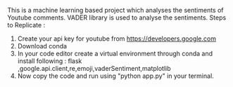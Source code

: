 This is a machine learning based project which analyses the sentiments of Youtube comments. VADER library is used to analyse the sentiments. 
Steps to Replicate :
1.  Create your api key for youtube from https://developers.google.com
2.  Download conda
3.  In your code editor create a virtual environment through conda and install following : flask ,google.api.client,re,emoji,vaderSentiment,matplotlib
4.  Now copy the code and run using "python app.py" in your terminal.
